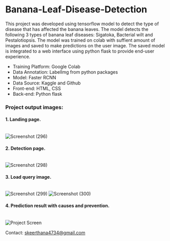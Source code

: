 # Banana-Leaf-Disease-Detection

This project was developed using tensorflow model to detect the type of disease that has affected the banana leaves. The model detects the following 3 types of banana leaf diseases: Sigatoka, Bacterial wilt and Pestalotiopsis. The model was trained on colab with suffient amount of images and saved to make predictions on the user image. The saved model is integrated to a web interface using python flask to provide end-user experience.
* Training Platform: Google Colab
* Data Annotation: LabelImg from python packages
* Model: Faster RCNN
* Data Source: Kaggle and Github
* Front-end: HTML, CSS
* Back-end: Python flask

### Project output images:
#### 1. Landing page.<br><br>
![Screenshot (296)](https://github.com/sKeerthana4734/Banana-Leaf-Disease-Detection/assets/91558152/a62915d3-c487-48fe-a63e-78a193318dc0)

#### 2. Detection page. <br><br>
![Screenshot (298)](https://github.com/sKeerthana4734/Banana-Leaf-Disease-Detection/assets/91558152/c8a2d656-f76d-45f1-9002-189178ca45ae)


#### 3. Load query image.<br><br>
![Screenshot (299)](https://github.com/sKeerthana4734/Banana-Leaf-Disease-Detection/assets/91558152/e470b416-b8bc-4643-ac3c-b2e3d9d1ee38)
![Screenshot (300)](https://github.com/sKeerthana4734/Banana-Leaf-Disease-Detection/assets/91558152/1f6e7201-f4b1-43f3-a7b9-5a8f2253c926)

#### 4. Prediction result with causes and prevention.<br><br>
![Project Screen](https://github.com/sKeerthana4734/Banana-Leaf-Disease-Detection/assets/91558152/1e3dc4aa-88c6-4d6f-abd5-3ee2f611f033)

Contact: skeerthana4734@gmail.com

